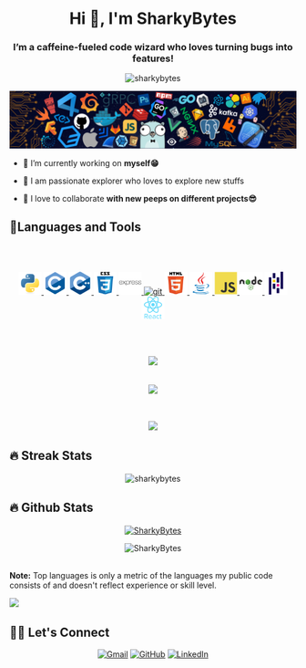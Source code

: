 <h1 align="center">Hi 👋, I'm SharkyBytes</h1>
<h3 align="center">I’m a caffeine-fueled code wizard who loves turning bugs into features!</h3>

<p align="center"> <img src="https://komarev.com/ghpvc/?username=sharkybytes&label=Profile%20views&color=0e75b6&style=flat" alt="sharkybytes" /> </p>

![](https://github.com/SharkyBytes/SharkyBytes/blob/main/img/header_.png)

- 🔭 I’m currently working on **myself😁**

- 🌱 I am passionate explorer who loves to explore new stuffs

- 👯 I love to collaborate **with new peeps on different projects😎**

## 🔧Languages and Tools
<br>
<br>
<p align="center"> <a href="https://www.python.org" target="_blank" rel="noreferrer"> <img src="https://raw.githubusercontent.com/devicons/devicon/master/icons/python/python-original.svg" alt="python" width="40" height="40"/> </a>  <a href="https://www.cprogramming.com/" target="_blank" rel="noreferrer"> <img src="https://raw.githubusercontent.com/devicons/devicon/master/icons/c/c-original.svg" alt="c" width="40" height="40"/> </a> <a href="https://www.w3schools.com/cpp/" target="_blank" rel="noreferrer"> <img src="https://raw.githubusercontent.com/devicons/devicon/master/icons/cplusplus/cplusplus-original.svg" alt="cplusplus" width="40" height="40"/> </a> <a href="https://www.w3schools.com/css/" target="_blank" rel="noreferrer"> <img src="https://raw.githubusercontent.com/devicons/devicon/master/icons/css3/css3-original-wordmark.svg" alt="css3" width="40" height="40"/> </a> <a href="https://expressjs.com" target="_blank" rel="noreferrer"> <img src="https://raw.githubusercontent.com/devicons/devicon/master/icons/express/express-original-wordmark.svg" alt="express" width="40" height="40"/> </a> <a href="https://git-scm.com/" target="_blank" rel="noreferrer"> <img src="https://www.vectorlogo.zone/logos/git-scm/git-scm-icon.svg" alt="git" width="40" height="40"/> </a> <a href="https://www.w3.org/html/" target="_blank" rel="noreferrer"> <img src="https://raw.githubusercontent.com/devicons/devicon/master/icons/html5/html5-original-wordmark.svg" alt="html5" width="40" height="40"/> </a> <a href="https://www.java.com" target="_blank" rel="noreferrer"> <img src="https://raw.githubusercontent.com/devicons/devicon/master/icons/java/java-original.svg" alt="java" width="40" height="40"/> </a> <a href="https://developer.mozilla.org/en-US/docs/Web/JavaScript" target="_blank" rel="noreferrer"> <img src="https://raw.githubusercontent.com/devicons/devicon/master/icons/javascript/javascript-original.svg" alt="javascript" width="40" height="40"/> </a> <a href="https://nodejs.org" target="_blank" rel="noreferrer"> <img src="https://raw.githubusercontent.com/devicons/devicon/master/icons/nodejs/nodejs-original-wordmark.svg" alt="nodejs" width="40" height="40"/> </a> <a href="https://pandas.pydata.org/" target="_blank" rel="noreferrer"> <img src="https://raw.githubusercontent.com/devicons/devicon/2ae2a900d2f041da66e950e4d48052658d850630/icons/pandas/pandas-original.svg" alt="pandas" width="40" height="40"/> </a>  <a href="https://reactjs.org/" target="_blank" rel="noreferrer"> <img src="https://raw.githubusercontent.com/devicons/devicon/master/icons/react/react-original-wordmark.svg" alt="react" width="40" height="40"/> </a> </p>

<br>
<br>

<p  align="center">
<img src="https://user-images.githubusercontent.com/73097560/115834477-dbab4500-a447-11eb-908a-139a6edaec5c.gif">             
<br><br>

<p align="center"> <img src="https://github-profile-trophy.vercel.app/?username=SharkyBytes&theme=algolia"></a> </p>
<br>

<p  align="center">
<img src="https://user-images.githubusercontent.com/73097560/115834477-dbab4500-a447-11eb-908a-139a6edaec5c.gif">             
<br>


## 🔥 Streak Stats

<p align="center"><img align="center" src="https://github-readme-streak-stats.herokuapp.com/?user=sharkybytes&theme=algolia" alt="sharkybytes" /></p>

## 🔥 Github Stats
<p align="center">
    <a href="https://github.com/SharkyBytes"><img align="center" src="https://github-readme-stats.vercel.app/api?username=SharkyBytes&show_icons=true&locale=en&theme=algolia" alt="SharkyBytes" height="192px"/></a>
	</p>
	<p  align="center">
	  <img src="https://github-readme-stats.vercel.app/api/top-langs?username=SharkyBytes&show_icons=true&locale=en&layout=compact&theme=algolia" alt="SharkyBytes" height="192px"/>
	</p>
  <br/>
  <b>Note:</b> Top languages is only a metric of the languages my public code consists of and doesn't reflect experience or skill level.
  </p>



<img src="https://github-readme-activity-graph.vercel.app/graph?username=SharkyBytes&theme=react">



## 🙋‍♂️ Let's Connect

<p align="center">
	<a href="mailto:garvagarwal.work@gmail.com"><img src="https://img.icons8.com/bubbles/50/000000/gmail.png" alt="Gmail"/></a>
	<a href="https://github.com/SharkyBytes"><img src="https://img.icons8.com/bubbles/50/000000/github.png" alt="GitHub"/></a>
	<a href="https://linkedin.com/in/garv--agarwal"><img src="https://img.icons8.com/bubbles/50/000000/linkedin.png" alt="LinkedIn"/></a>
	
</p>
